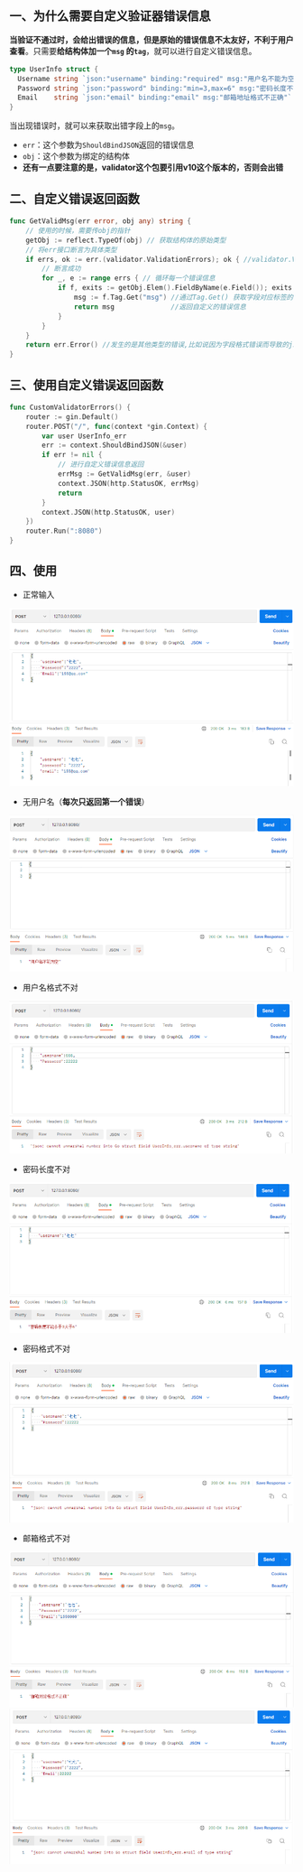## 一、为什么需要自定义验证器错误信息

**当验证不通过时，会给出错误的信息，但是原始的错误信息不太友好，不利于用户查看**。只需要**给结构体加一个`msg` 的`tag`**，就可以进行自定义错误信息。

```go
type UserInfo struct {
  Username string `json:"username" binding:"required" msg:"用户名不能为空"`
  Password string `json:"password" binding:"min=3,max=6" msg:"密码长度不能小于3大于6"`
  Email    string `json:"email" binding:"email" msg:"邮箱地址格式不正确"`
}
```

当出现错误时，就可以来获取出错字段上的`msg`。

- `err`：这个参数为`ShouldBindJSON`返回的错误信息
- `obj`：这个参数为绑定的结构体
- **还有一点要注意的是，validator这个包要引用v10这个版本的，否则会出错**

## 二、自定义错误返回函数

```go
func GetValidMsg(err error, obj any) string {
    // 使用的时候，需要传obj的指针
    getObj := reflect.TypeOf(obj) // 获取结构体的原始类型
    // 将err接口断言为具体类型
    if errs, ok := err.(validator.ValidationErrors); ok { //validator.ValidationErrors可以获取错误对象的自定义响应错误，而且是一个切片(因为一个对象有很多字段)
        // 断言成功
        for _, e := range errs { // 循环每一个错误信息
            if f, exits := getObj.Elem().FieldByName(e.Field()); exits { //根据错误对象发生错误的字段名获取其在结构体中的具体信息
                msg := f.Tag.Get("msg") //通过Tag.Get() 获取字段对应标签的value值
                return msg              //返回自定义的错误信息
            }
        }
    }
    return err.Error() //发生的是其他类型的错误,比如说因为字段格式错误而导致的json化失败(这并非发生在字段上的错误，而是结构体在进行整体json化时发生的错误)
}
```

## 三、使用自定义错误返回函数

```go
func CustomValidatorErrors() {
	router := gin.Default()
	router.POST("/", func(context *gin.Context) {
		var user UserInfo_err
		err := context.ShouldBindJSON(&user)
		if err != nil {
			// 进行自定义错误信息返回
			errMsg := GetValidMsg(err, &user)
			context.JSON(http.StatusOK, errMsg)
			return
		}
		context.JSON(http.StatusOK, user)
	})
	router.Run(":8080")
}
```

## 四、使用

- 正常输入

<img src="09.自定义验证器错误信息.assets/image-20230118172831196.png" alt="image-20230118172831196" style="zoom:67%;" />

- 无用户名（**每次只返回第一个错误**）

<img src="09.自定义验证器错误信息.assets/image-20230118172916748.png" alt="image-20230118172916748" style="zoom:67%;" />



- 用户名格式不对

<img src="09.自定义验证器错误信息.assets/image-20230118173207736.png" alt="image-20230118173207736" style="zoom:67%;" />

- 密码长度不对

<img src="09.自定义验证器错误信息.assets/image-20230118173021192.png" alt="image-20230118173021192" style="zoom:67%;" />

- 密码格式不对

<img src="09.自定义验证器错误信息.assets/image-20230118173105902.png" alt="image-20230118173105902" style="zoom:67%;" />

- 邮箱格式不对

<img src="09.自定义验证器错误信息.assets/image-20230118173305260.png" alt="image-20230118173305260" style="zoom:67%;" />

<img src="09.自定义验证器错误信息.assets/image-20230118173323843.png" alt="image-20230118173323843" style="zoom:67%;" />